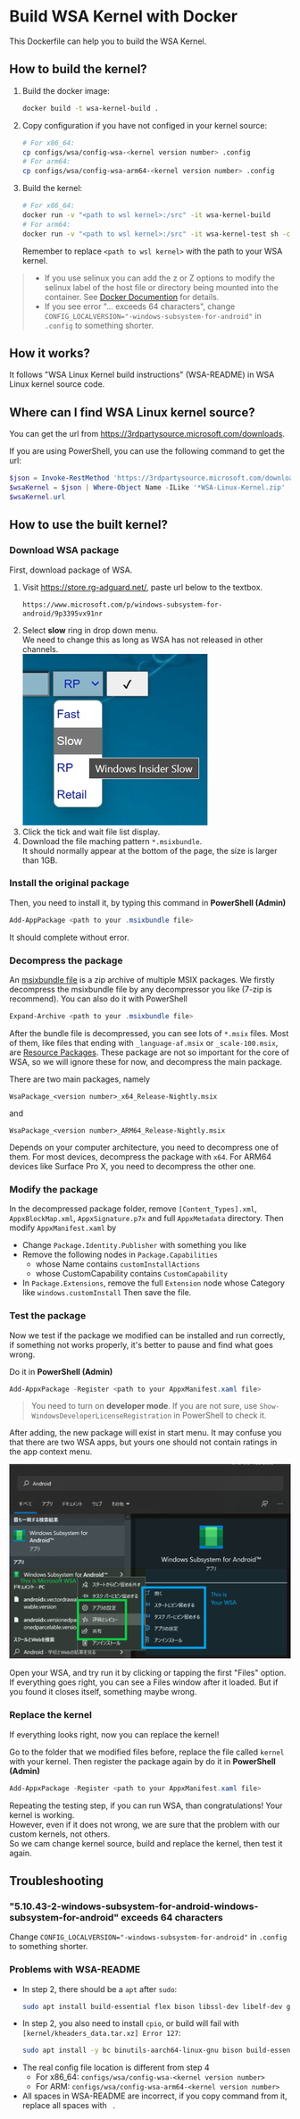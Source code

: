 # Build WSA Kernel with Docker

This Dockerfile can help you to build the WSA Kernel.

## How to build the kernel?

1. Build the docker image:
   ```bash
   docker build -t wsa-kernel-build .
   ```
2. Copy configuration if you have not configed in your kernel source:
   ```bash
   # For x86_64:
   cp configs/wsa/config-wsa-<kernel version number> .config
   # For arm64:
   cp configs/wsa/config-wsa-arm64-<kernel version number> .config
   ```
3. Build the kernel:
   ```bash
   # For x86_64:
   docker run -v "<path to wsl kernel>:/src" -it wsa-kernel-build
   # For arm64:
   docker run -v "<path to wsl kernel>:/src" -it wsa-kernel-test sh -c 'make -j$(nproc) LLVM=1 ARCH=arm64 CROSS_COMPILE=aarch64-linux-gnu Image'
   ```
   Remember to replace `<path to wsl kernel>` with the path to your WSA kernel.

> - If you use selinux you can add the z or Z options to modify the selinux label of the host file or directory being mounted into the container. See [Docker Documention](https://docs.docker.com/storage/bind-mounts/#configure-the-selinux-label) for details.
> - If you see error "... exceeds 64 characters", change `CONFIG_LOCALVERSION="-windows-subsystem-for-android"` in `.config` to something shorter.

## How it works?

It follows "WSA Linux Kernel build instructions" (WSA-README) in WSA Linux kernel source code.

## Where can I find WSA Linux kernel source?

You can get the url from <https://3rdpartysource.microsoft.com/downloads>.

If you are using PowerShell, you can use the following command to get the url:

```powershell
$json = Invoke-RestMethod 'https://3rdpartysource.microsoft.com/downloads'
$wsaKernel = $json | Where-Object Name -ILike '*WSA-Linux-Kernel.zip'
$wsaKernel.url
```

## How to use the built kernel?

### Download WSA package

First, download package of WSA.

1. Visit <https://store.rg-adguard.net/>, paste url below to the textbox.
   ```
   https://www.microsoft.com/p/windows-subsystem-for-android/9p3395vx91nr
   ```
2. Select **slow** ring in drop down menu. \
   We need to change this as long as WSA has not released in other channels. \
   ![A dropdown list with Slow option selected](images/store-slow.jpg)
3. Click the tick and wait file list display.
4. Download the file maching pattern `*.msixbundle`.\
   It should normally appear at the bottom of the page, the size is larger than 1GB.

### Install the original package

Then, you need to install it, by typing this command in **PowerShell (Admin)**
```powershell
Add-AppPackage <path to your .msixbundle file>
```
It should complete without error.

### Decompress the package

An [msixbundle file](https://docs.microsoft.com/en-us/windows/msix/package/bundling-overview) is a zip archive of multiple MSIX packages.
We firstly decompress the msixbundle file by any decompressor you like (7-zip is recommend). You can also do it with PowerShell
```powershell
Expand-Archive <path to your .msixbundle file>
```

After the bundle file is decompressed, you can see lots of `*.msix` files.
Most of them, like files that ending with `_language-af.msix` or `_scale-100.msix`, are [Resource Packages](https://docs.microsoft.com/en-us/windows/msix/package/resource-package).
These package are not so important for the core of WSA, so we will ignore these for now, and decompress the main package.

There are two main packages, namely
```
WsaPackage_<version number>_x64_Release-Nightly.msix
```
and
```
WsaPackage_<version number>_ARM64_Release-Nightly.msix
```

Depends on your computer architecture, you need to decompress one of them. For most devices, decompress the package with `x64`. For ARM64 devices like Surface Pro X, you need to decompress the other one.

### Modify the package

In the decompressed package folder, remove `[Content_Types].xml`, `AppxBlockMap.xml`, `AppxSignature.p7x` and full `AppxMetadata` directory. Then modify `AppxManifest.xaml` by 
- Change `Package.Identity.Publisher` with something you like
- Remove the following nodes in `Package.Capabilities`
    - whose Name contains `customInstallActions`
    - whose CustomCapability contains `CustomCapability`
- In `Package.Extensions`, remove the full `Extension` node whose Category like `windows.customInstall`
Then save the file.

### Test the package

Now we test if the package we modified can be installed and run correctly, if something not works properly, it's better to pause and find what goes wrong.

Do it in **PowerShell (Admin)**
```powershell
Add-AppxPackage -Register <path to your AppxManifest.xaml file>
```
> You need to turn on **developer mode**. If you are not sure, use `Show-WindowsDeveloperLicenseRegistration` in PowerShell to check it.

After adding, the new package will exist in start menu. It may confuse you that there are two WSA apps, but yours one should not contain ratings in the app context menu.

![Search Android in start menu, the one you installed doesn't have rating option](images/which-wsa.png)

Open your WSA, and try run it by clicking or tapping the first "Files" option. If everything goes right, you can see a Files window after it loaded. But if you found it closes itself, something maybe wrong.

### Replace the kernel

If everything looks right, now you can replace the kernel!

Go to the folder that we modified files before, replace the file called `kernel` with your kernel.
Then register the package again by do it in **PowerShell (Admin)**
```powershell
Add-AppxPackage -Register <path to your AppxManifest.xaml file>
```

Repeating the testing step, if you can run WSA, than congratulations! Your kernel is working. \
However, even if it does not wrong, we are sure that the problem with our custom kernels, not others. \
So we cam change kernel source, build and replace the kernel, then test it again.

## Troubleshooting

### "5.10.43-2-windows-subsystem-for-android-windows-subsystem-for-android" exceeds 64 characters

Change `CONFIG_LOCALVERSION="-windows-subsystem-for-android"` in `.config` to something shorter.

### Problems with WSA-README

- In step 2, there should be a `apt` after `sudo`:
   ```bash
   sudo apt install build-essential flex bison libssl-dev libelf-dev git gcc curl make bc bison ca-certificates gnupg libelf-dev lsb-release software-properties-common wget libncurses-dev binutils-aarch64-linux-gnu gcc-aarch64-linux-gnu
   ```
- In step 2, you also need to install `cpio`, or build will fail with `[kernel/kheaders_data.tar.xz] Error 127`:
   ```bash
   sudo apt install -y bc binutils-aarch64-linux-gnu bison build-essential ca-certificates cpio curl flex gcc gcc-aarch64-linux-gnu git gnupg libelf-dev libelf-dev libncurses-dev libssl-dev lsb-release make software-properties-common wget
   ```
- The real config file location is different from step 4
   - For x86_64: `configs/wsa/config-wsa-<kernel version number>` 
   - For ARM: `configs/wsa/config-wsa-arm64-<kernel version number>` 
- All spaces in WSA-README are incorrect, if you copy command from it, replace all spaces with ` `.
